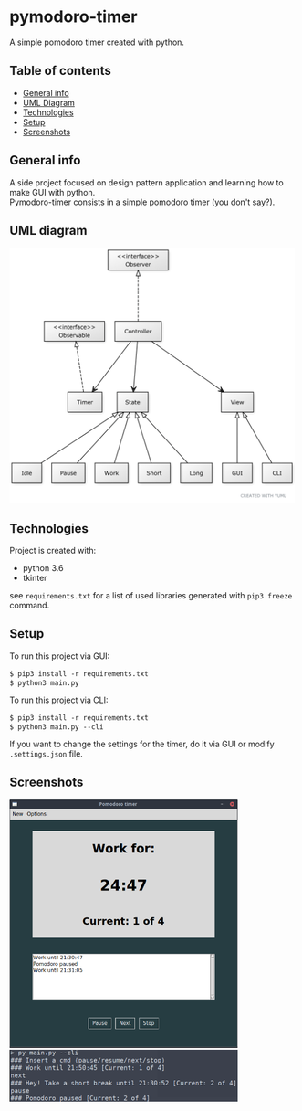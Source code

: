 # pymodoro-timer
A simple pomodoro timer created with python.

## Table of contents
* [General info](#general-info)
* [UML Diagram](#uml-diagram)
* [Technologies](#technologies)
* [Setup](#setup)
* [Screenshots](#screenshots)

## General info
A side project focused on design pattern application and learning how to make GUI with python.  
Pymodoro-timer consists in a simple pomodoro timer (you don't say?).

## UML diagram
<img src="docs/class_diagram.png" width="500">
	
## Technologies
Project is created with:
* python 3.6
* tkinter

see `requirements.txt` for a list of used libraries generated with `pip3 freeze` command.
	
## Setup
To run this project via GUI:

```
$ pip3 install -r requirements.txt
$ python3 main.py
```

To run this project via CLI:

```
$ pip3 install -r requirements.txt
$ python3 main.py --cli
```

If you want to change the settings for the timer, do it via GUI or modify `.settings.json` file.

## Screenshots
<img src="docs/images/screenshot_1.png" width="400"><img src="docs/images/screenshot_2.png" width="400">
